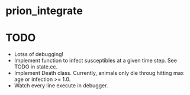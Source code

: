 # prion\_integrate

# TODO

* Lotss of debugging!
* Implement function to infect susceptibles at a given time step.
  See TODO in state.cc.
* Implement Death class.  Currently, animals only die throug hitting max age or infection >= 1.0.
* Watch every line execute in debugger.
